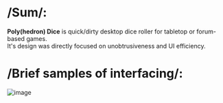 # /Sum/:
__Poly(hedron) Dice__ is quick/dirty desktop dice roller for tabletop or forum-based games.  
It's design was directly focused on unobtrusiveness and UI efficiency.

# /Brief samples of interfacing/:
![image](https://user-images.githubusercontent.com/8768470/46800272-d4c3f780-cd5f-11e8-9ef7-140b0a9bb9fa.png)
